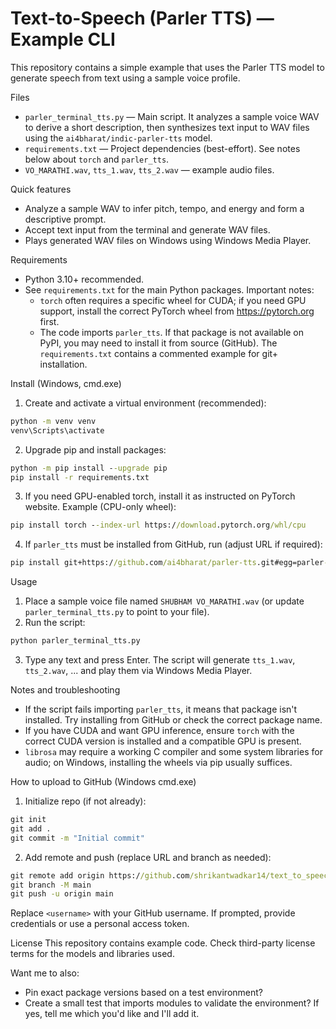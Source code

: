 # Text-to-Speech (Parler TTS) — Example CLI

This repository contains a simple example that uses the Parler TTS model to generate speech from text using a sample voice profile.

Files
- `parler_terminal_tts.py` — Main script. It analyzes a sample voice WAV to derive a short description, then synthesizes text input to WAV files using the `ai4bharat/indic-parler-tts` model.
- `requirements.txt` — Project dependencies (best-effort). See notes below about `torch` and `parler_tts`.
- `VO_MARATHI.wav`, `tts_1.wav`, `tts_2.wav` — example audio files.

Quick features
- Analyze a sample WAV to infer pitch, tempo, and energy and form a descriptive prompt.
- Accept text input from the terminal and generate WAV files.
- Plays generated WAV files on Windows using Windows Media Player.

Requirements
- Python 3.10+ recommended.
- See `requirements.txt` for the main Python packages. Important notes:
  - `torch` often requires a specific wheel for CUDA; if you need GPU support, install the correct PyTorch wheel from https://pytorch.org first.
  - The code imports `parler_tts`. If that package is not available on PyPI, you may need to install it from source (GitHub). The `requirements.txt` contains a commented example for git+ installation.

Install (Windows, cmd.exe)
1. Create and activate a virtual environment (recommended):

```cmd
python -m venv venv
venv\Scripts\activate
```

2. Upgrade pip and install packages:

```cmd
python -m pip install --upgrade pip
pip install -r requirements.txt
```

3. If you need GPU-enabled torch, install it as instructed on PyTorch website. Example (CPU-only wheel):

```cmd
pip install torch --index-url https://download.pytorch.org/whl/cpu
```

4. If `parler_tts` must be installed from GitHub, run (adjust URL if required):

```cmd
pip install git+https://github.com/ai4bharat/parler-tts.git#egg=parler-tts
```

Usage
1. Place a sample voice file named `SHUBHAM VO_MARATHI.wav` (or update `parler_terminal_tts.py` to point to your file).
2. Run the script:

```cmd
python parler_terminal_tts.py
```

3. Type any text and press Enter. The script will generate `tts_1.wav`, `tts_2.wav`, ... and play them via Windows Media Player.

Notes and troubleshooting
- If the script fails importing `parler_tts`, it means that package isn't installed. Try installing from GitHub or check the correct package name.
- If you have CUDA and want GPU inference, ensure `torch` with the correct CUDA version is installed and a compatible GPU is present.
- `librosa` may require a working C compiler and some system libraries for audio; on Windows, installing the wheels via pip usually suffices.

How to upload to GitHub (Windows cmd.exe)
1. Initialize repo (if not already):

```cmd
git init
git add .
git commit -m "Initial commit"
```

2. Add remote and push (replace URL and branch as needed):

```cmd
git remote add origin https://github.com/shrikantwadkar14/text_to_speech.git
git branch -M main
git push -u origin main
```

Replace `<username>` with your GitHub username. If prompted, provide credentials or use a personal access token.

License
This repository contains example code. Check third-party license terms for the models and libraries used.

Want me to also:
- Pin exact package versions based on a test environment?
- Create a small test that imports modules to validate the environment?
If yes, tell me which you'd like and I'll add it.
